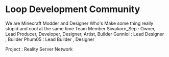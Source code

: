 # Loop Development Community
We are Minecraft Modder and Designer Who's Make some thing really stupid and cool at the same time
Team Member
Siwakorn_Sep : Owner, Lead Producer, Developer, Designer, Artist, Builder
Gunnlol : Lead Designer , Builder
Phum05 : Lead Builder , Designer

Project :
Reality Server Network
